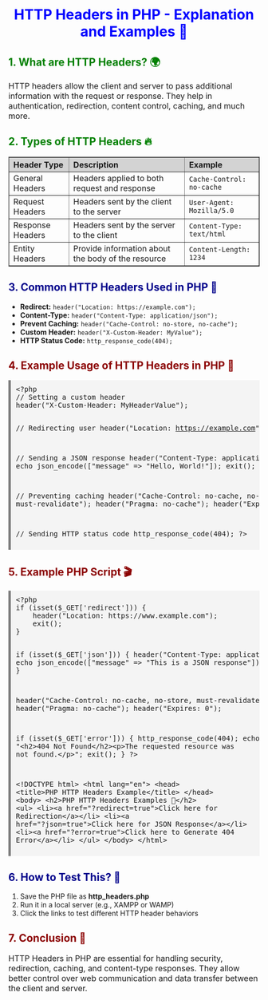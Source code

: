 <h1 style="color: blue; text-align: center;">HTTP Headers in PHP - Explanation and Examples 🚀</h1>

<h2 style="color: green;">1. What are HTTP Headers? 🌍</h2>
<p style="font-size: 16px;">
HTTP headers allow the client and server to pass additional information with the request or response. They help in authentication, redirection, content control, caching, and much more.
</p>

<h2 style="color: green;">2. Types of HTTP Headers 🔥</h2>
<table border="1" cellpadding="10" cellspacing="0" style="border-collapse: collapse; text-align: left; width: 100%;">
    <tr style="background-color: lightgray;">
        <th>Header Type</th>
        <th>Description</th>
        <th>Example</th>
    </tr>
    <tr>
        <td>General Headers</td>
        <td>Headers applied to both request and response</td>
        <td><code>Cache-Control: no-cache</code></td>
    </tr>
    <tr>
        <td>Request Headers</td>
        <td>Headers sent by the client to the server</td>
        <td><code>User-Agent: Mozilla/5.0</code></td>
    </tr>
    <tr>
        <td>Response Headers</td>
        <td>Headers sent by the server to the client</td>
        <td><code>Content-Type: text/html</code></td>
    </tr>
    <tr>
        <td>Entity Headers</td>
        <td>Provide information about the body of the resource</td>
        <td><code>Content-Length: 1234</code></td>
    </tr>
</table>

<h2 style="color: darkblue;">3. Common HTTP Headers Used in PHP 🎯</h2>
<ul>
    <li><b>Redirect:</b> <code>header("Location: https://example.com");</code></li>
    <li><b>Content-Type:</b> <code>header("Content-Type: application/json");</code></li>
    <li><b>Prevent Caching:</b> <code>header("Cache-Control: no-store, no-cache");</code></li>
    <li><b>Custom Header:</b> <code>header("X-Custom-Header: MyValue");</code></li>
    <li><b>HTTP Status Code:</b> <code>http_response_code(404);</code></li>
</ul>

<h2 style="color: darkred;">4. Example Usage of HTTP Headers in PHP 📖</h2>
<pre style="background-color: #f4f4f4; padding: 10px; border-left: 5px solid gray;">
&lt;?php
// Setting a custom header
header("X-Custom-Header: MyHeaderValue");

// Redirecting user
header("Location: https://example.com");
exit();

// Sending a JSON response
header("Content-Type: application/json");
echo json_encode(["message" => "Hello, World!"]);
exit();

// Preventing caching
header("Cache-Control: no-cache, no-store, must-revalidate");
header("Pragma: no-cache");
header("Expires: 0");

// Sending HTTP status code
http_response_code(404);
?&gt;
</pre>

<h2 style="color: darkred;">5. Example PHP Script 🎬</h2>
<pre style="background-color: #f4f4f4; padding: 10px; border-left: 5px solid gray;">
&lt;?php
if (isset($_GET['redirect'])) {
    header("Location: https://www.example.com");
    exit();
}

if (isset($_GET['json'])) {
    header("Content-Type: application/json");
    echo json_encode(["message" => "This is a JSON response"]);
    exit();
}

header("Cache-Control: no-cache, no-store, must-revalidate");
header("Pragma: no-cache");
header("Expires: 0");

if (isset($_GET['error'])) {
    http_response_code(404);
    echo "&lt;h2&gt;404 Not Found&lt;/h2&gt;&lt;p&gt;The requested resource was not found.&lt;/p&gt;";
    exit();
}
?&gt;

&lt;!DOCTYPE html&gt;
&lt;html lang="en"&gt;
&lt;head&gt;
    &lt;title&gt;PHP HTTP Headers Example&lt;/title&gt;
&lt;/head&gt;
&lt;body&gt;
    &lt;h2&gt;PHP HTTP Headers Examples 🚀&lt;/h2&gt;
    &lt;ul&gt;
        &lt;li&gt;&lt;a href="?redirect=true"&gt;Click here for Redirection&lt;/a&gt;&lt;/li&gt;
        &lt;li&gt;&lt;a href="?json=true"&gt;Click here for JSON Response&lt;/a&gt;&lt;/li&gt;
        &lt;li&gt;&lt;a href="?error=true"&gt;Click here to Generate 404 Error&lt;/a&gt;&lt;/li&gt;
    &lt;/ul&gt;
&lt;/body&gt;
&lt;/html&gt;
</pre>

<h2 style="color: darkblue;">6. How to Test This? 🧪</h2>
<ol>
    <li>Save the PHP file as <b>http_headers.php</b></li>
    <li>Run it in a local server (e.g., XAMPP or WAMP)</li>
    <li>Click the links to test different HTTP header behaviors</li>
</ol>

<h2 style="color: darkred;">7. Conclusion 🎯</h2>
<p style="font-size: 16px;">
HTTP Headers in PHP are essential for handling security, redirection, caching, and content-type responses.
They allow better control over web communication and data transfer between the client and server.
</p>

